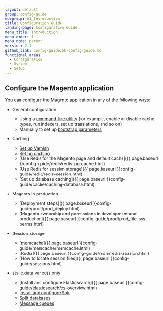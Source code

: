 ```yaml
---
layout: default
group: config-guide
subgroup: 01_Introduction
title: Configuration Guide
landing-page: Configuration Guide
menu_title: Introduction
menu_order: 1
menu_node: parent
version: 2.1
github_link: config-guide/bk-config-guide.md
functional_areas:
  - Configuration
  - System
  - Setup
---
```


<h2 id="configuration">Configure the Magento application</h2>
You can configure the Magento application in any of the following ways:

*	General configuration

	*  	Using a <a href="{{ page.baseurl }}config-guide/cli/config-cli.html">command-line utility</a> (for example, enable or disable cache types, run indexers, set up translations, and so on)
	*  	Manually to set up <a href="{{ page.baseurl }}config-guide/bootstrap/magento-bootstrap.html">bootstrap parameters</a>

*	Caching

	*	<a href="{{ page.baseurl }}config-guide/varnish/config-varnish.html">Set up Varnish</a>
	*  	<a href="{{ page.baseurl }}config-guide/cache/caching.html">Set up caching</a>
	*	[Use Redis for the Magento page and default cache]({{ page.baseurl }}config-guide/redis/redis-pg-cache.html)
	*	[Use Redis for session storage]({{ page.baseurl }}config-guide/redis/redis-session.html)
	*	[Set up database caching]({{ page.baseurl }}config-guide/cache/caching-database.html)

*	Magento in production

	*	[Deployment steps]({{ page.baseurl }}config-guide/prod/prod_deploy.html)
	*	[Magento ownership and permissions in development and production]({{ page.baseurl }}config-guide/prod/prod_file-sys-perms.html)

*	Session storage
	*	[memcache]({{ page.baseurl }}config-guide/memcache/memcache.html)
	*	[Redis]({{ page.baseurl }}config-guide/redis/redis-session.html)
	*	[How to locate session files]({{ page.baseurl }}config-guide/sessions.html)

*	{{site.data.var.ee}} only

	*	[Install and configure Elasticsearch]({{ page.baseurl }}config-guide/elasticsearch/es-overview.html)
	*	<a href="{{ page.baseurl }}config-guide/solr/solr-overview.html">Install and configure Solr</a>
	*	<a href="{{ page.baseurl }}config-guide/multi-master/multi-master.html">Split databases</a>
	*	<a href="{{ page.baseurl }}config-guide/mq/rabbitmq-overview.html">Message queues</a>




